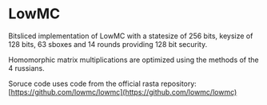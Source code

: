 # LowMC

Bitsliced implementation of LowMC with a statesize of 256 bits, keysize of 128 bits, 63 sboxes and 14 rounds providing 128 bit security.

Homomorphic matrix multiplications are optimized using the methods of the 4 russians.

Soruce code uses code from the official rasta repository:
[https://github.com/lowmc/lowmc](https://github.com/lowmc/lowmc)

